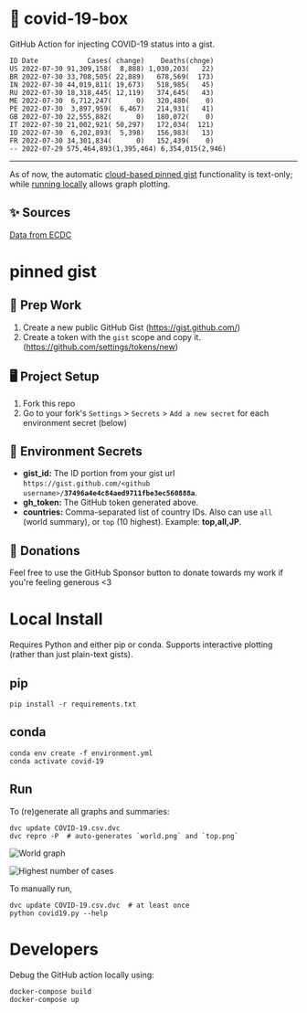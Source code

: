 # 🏥 covid-19-box

GitHub Action for injecting COVID-19 status into a gist.

```
ID Date            Cases( change)    Deaths(chnge)
US 2022-07-30 91,309,158(  8,888) 1,030,203(   22)
BR 2022-07-30 33,708,505( 22,889)   678,569(  173)
IN 2022-07-30 44,019,811( 19,673)   518,985(   45)
RU 2022-07-30 18,318,445( 12,119)   374,645(   43)
ME 2022-07-30  6,712,247(      0)   320,480(    0)
PE 2022-07-30  3,897,959(  6,467)   214,931(   41)
GB 2022-07-30 22,555,882(      0)   180,072(    0)
IT 2022-07-30 21,002,921( 50,297)   172,034(  121)
ID 2022-07-30  6,202,893(  5,398)   156,983(   13)
FR 2022-07-30 34,301,834(      0)   152,439(    0)
-- 2022-07-29 575,464,893(1,395,464) 6,354,015(2,946)
```

---

As of now, the automatic [cloud-based pinned gist](#pinned-gist) functionality is text-only;
while [running locally](#local-install) allows graph plotting.

## ✨ Sources

[Data from ECDC](https://www.ecdc.europa.eu/en/publications-data/download-todays-data-geographic-distribution-covid-19-cases-worldwide)

# pinned gist

## 🎒 Prep Work
1. Create a new public GitHub Gist (https://gist.github.com/)
1. Create a token with the `gist` scope and copy it. (https://github.com/settings/tokens/new)

## 🖥 Project Setup
1. Fork this repo
1. Go to your fork's `Settings` > `Secrets` > `Add a new secret` for each environment secret (below)

## 🤫 Environment Secrets
- **gist_id:** The ID portion from your gist url `https://gist.github.com/<github username>/`**`37496a4e4c84aed9711fbe3ec560888a`**.
- **gh_token:** The GitHub token generated above.
- **countries:** Comma-separated list of country IDs. Also can use `all` (world summary), or `top` (10 highest). Example: **top,all,JP**.

## 💸 Donations

Feel free to use the GitHub Sponsor button to donate towards my work if you're feeling generous <3

# Local Install

Requires Python and either pip or conda. Supports interactive plotting (rather than just plain-text gists).

## pip

```
pip install -r requirements.txt
```

## conda

```
conda env create -f environment.yml
conda activate covid-19
```

## Run

To (re)generate all graphs and summaries:

```
dvc update COVID-19.csv.dvc
dvc repro -P  # auto-generates `world.png` and `top.png`
```

![World graph](world.png)

![Highest number of cases](top.png)

To manually run,

```
dvc update COVID-19.csv.dvc  # at least once
python covid19.py --help
```

# Developers

Debug the GitHub action locally using:

```
docker-compose build
docker-compose up
```
